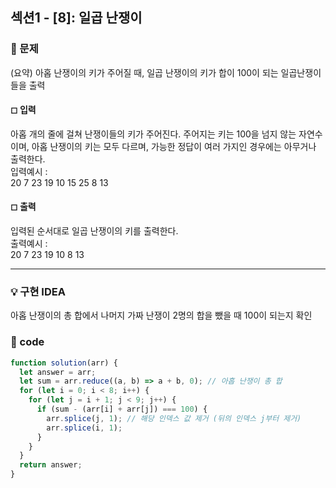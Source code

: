 ## 섹션1 - [8]: 일곱 난쟁이

### 🌴 문제

(요약) 아홉 난쟁이의 키가 주어질 때, 일곱 난쟁이의 키가 합이 100이 되는 일곱난쟁이들을 출력

#### ◻ 입력

아홉 개의 줄에 걸쳐 난쟁이들의 키가 주어진다. 주어지는 키는 100을 넘지 않는 자연수이며,
아홉 난쟁이의 키는 모두 다르며, 가능한 정답이 여러 가지인 경우에는 아무거나 출력한다.<br>
입력예시 :<br>
20 7 23 19 10 15 25 8 13

#### ◻ 출력

입력된 순서대로 일곱 난쟁이의 키를 출력한다.<br>
출력예시 : <br>
20 7 23 19 10 8 13

---

### 💡 구현 IDEA

아홉 난쟁이의 총 합에서 나머지 가짜 난쟁이 2명의 합을 뺐을 때 100이 되는지 확인

### 🤠 code

```js
function solution(arr) {
  let answer = arr;
  let sum = arr.reduce((a, b) => a + b, 0); // 아홉 난쟁이 총 합
  for (let i = 0; i < 8; i++) {
    for (let j = i + 1; j < 9; j++) {
      if (sum - (arr[i] + arr[j]) === 100) {
        arr.splice(j, 1); // 해당 인덱스 값 제거 (뒤의 인덱스 j부터 제거)
        arr.splice(i, 1);
      }
    }
  }
  return answer;
}
```

